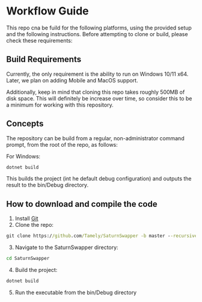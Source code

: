 # Workflow Guide

This repo cna be fuild for the following platforms, using the provided setup and the following instructions. Before attempting to clone or build, please check these requirements:

## Build Requirements

Currently, the only requirement is the ability to run on Windows 10/11 x64. Later, we plan on adding Mobile and MacOS support.

Additionally, keep in mind that cloning this repo takes roughly 500MB of disk space. This will definitely be increase over time, so consider this to be a minimum for working with this repository.

## Concepts

The repository can be build from a regular, non-administrator command prompt, from the root of the repo, as follows:

For Windows:
```cmd
dotnet build
```

This builds the project (int he default debug configuration) and outputs the result to the bin/Debug directory.

## How to download and compile the code

1. Install [Git](https://gitforwindows.org/)
2. Clone the repo:
```cmd
git clone https://github.com/Tamely/SaturnSwapper -b master --recursive
```
3. Navigate to the SaturnSwapper directory:
```cmd
cd SaturnSwapper
```
4. Build the project:
```cmd
dotnet build
```
5. Run the executable from the bin/Debug directory
